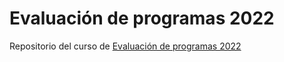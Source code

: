 # Evaluación de programas 2022

Repositorio del curso de [Evaluación de programas 2022](https://eps-2022.netlify.app/)
